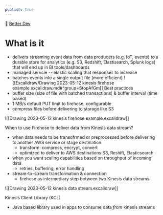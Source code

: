 ```yaml
---
publish: true
---
```

🎥 [Better Dev](https://www.youtube.com/watch?v=DPT3swb6zgI)
# What is it
- delivers streaming event data from data producers (e.g. IoT, events) to a durable store for analytics (e.g. S3, Redshift, Elastisearch, Splunk logs) that will end up in BI tools/dashboards 
- managed servcie -- elastic scaling that responses to increase
- batches events into a single output file (more efficient)
![[Excalidraw/Drawing 2023-05-12 kinesis firehose example.excalidraw.md#^group=StopAfGm]]
Best practices
- buffer size (size of file with batched transactions) & buffer interval (time based)
- 1 MB/s default PUT limit to firehose, configurable
- compress files before delivering to storage like S3

![[Drawing 2023-05-12 kinesis firehose example.excalidraw]]

When to use Firehose to deliver data from Kinesis data stream?
- when data needs to be transofrmed or preprocessed before delivering to another AWS service or stage destination
	- transform: compress, encrypt, convert
	- optimized to deliver to AWS destinations S3, Reshift, Elasticsearch
- when you want scaling capabilities based on throughput of incoming data
	- retries, buffering, error handling
- stream-to-stream transformation & connection
	- firehose as intermediary step between two Kinesis data streams

![[Drawing 2023-05-12 kinesis data stream.excalidraw]]

Kinesis Client Library (KCL)
- Java based library used in apps to consume data *from* kinesis streams